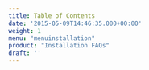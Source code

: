 ```yaml
---
title: Table of Contents
date: '2015-05-09T14:46:35.000+00:00'
weight: 1
menu: "menuinstallation"
product: "Installation FAQs"
draft: ''
---
```

